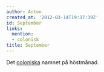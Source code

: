 ```yaml
---
author: Anton
created_at: '2012-03-14T19:37:39Z'
id: September
links:
  mention:
  - colonisk
title: September
---
```


Det [coloniska] namnet på höstmånad.

  [coloniska]: colonisk

